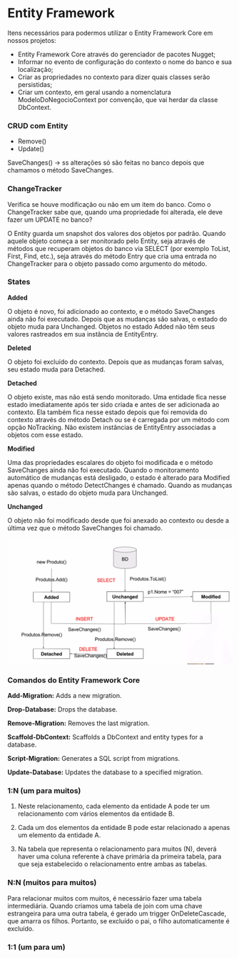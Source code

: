 # Entity Framework

Itens necessários para podermos utilizar o Entity Framework Core em nossos projetos:

* Entity Framework Core através do gerenciador de pacotes Nugget;
* Informar no evento de configuração do contexto o nome do banco e sua localização;
* Criar as propriedades no contexto para dizer quais classes serão persistidas;
* Criar um contexto, em geral usando a nomenclatura ModeloDoNegocioContext por convenção, que vai herdar da classe DbContext.

### **CRUD com Entity**

* Remove()
* Update()

SaveChanges() -> ss alterações só são feitas no banco depois que chamamos o método SaveChanges.


### **ChangeTracker**

Verifica se houve modificação ou não em um item do banco.
Como o ChangeTracker sabe que, quando uma propriedade foi alterada, ele deve fazer um UPDATE no banco?

O Entity guarda um snapshot dos valores dos objetos por padrão. Quando aquele objeto começa a ser monitorado pelo Entity, seja através de métodos que recuperam objetos do banco via SELECT (por exemplo ToList, First, Find, etc.), seja através do método Entry que cria uma entrada no ChangeTracker para o objeto passado como argumento do método.

### **States**

**Added**

O objeto é novo, foi adicionado ao contexto, e o método SaveChanges ainda não foi executado. Depois que as mudanças são salvas, o estado do objeto muda para Unchanged. Objetos no estado Added não têm seus valores rastreados em sua instância de EntityEntry.

**Deleted**

O objeto foi excluído do contexto. Depois que as mudanças foram salvas, seu estado muda para Detached.

**Detached**

O objeto existe, mas não está sendo monitorado. Uma entidade fica nesse estado imediatamente após ter sido criada e antes de ser adicionada ao contexto. Ela também fica nesse estado depois que foi removida do contexto através do método Detach ou se é carregada por um método com opção NoTracking. Não existem instâncias de EntityEntry associadas a objetos com esse estado.

**Modified**

Uma das propriedades escalares do objeto foi modificada e o método SaveChanges ainda não foi executado. Quando o monitoramento automático de mudanças está desligado, o estado é alterado para Modified apenas quando o método DetectChanges é chamado. Quando as mudanças são salvas, o estado do objeto muda para Unchanged.

**Unchanged**

O objeto não foi modificado desde que foi anexado ao contexto ou desde a última vez que o método SaveChanges foi chamado.


![](./Diagrama_States.png)


### Comandos do Entity Framework Core

**Add-Migration:** Adds a new migration.

**Drop-Database:** Drops the database.

**Remove-Migration:** Removes the last migration.

**Scaffold-DbContext:** Scaffolds a DbContext and entity types for a database.

**Script-Migration:** Generates a SQL script from migrations.

**Update-Database:** Updates the database to a specified migration.

### 1:N (um para muitos)

1) Neste relacionamento, cada elemento da entidade A pode ter um relacionamento com vários elementos da entidade B.

2) Cada um dos elementos da entidade B pode estar relacionado a apenas um elemento da entidade A.

3) Na tabela que representa o relacionamento para muitos (N), deverá haver uma coluna referente à chave primária da primeira tabela, para que seja estabelecido o relacionamento entre ambas as tabelas.

 ### N:N (muitos para muitos)

 Para relacionar muitos com muitos, é necessário fazer uma tabela intermediária.
 Quando criamos uma tabela de join com uma chave estrangeira para uma outra tabela, é gerado um trigger OnDeleteCascade, que amarra os filhos. Portanto, se excluído o pai, o filho automaticamente é excluído.

  ### 1:1 (um para um)